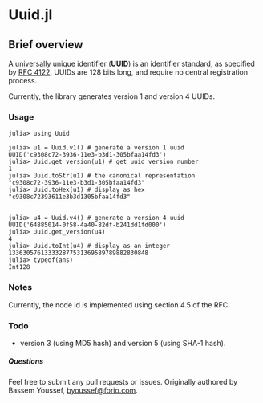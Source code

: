 # Uuid.jl


## Brief overview

A universally unique identifier (**UUID**) is an identifier standard, as specified by [RFC 4122](http://www.ietf.org/rfc/rfc4122.txt). UUIDs are 128 bits long, and require no central registration process.

Currently, the library generates version 1 and version 4 UUIDs.

### Usage


	julia> using Uuid
	
	julia> u1 = Uuid.v1() # generate a version 1 uuid
	UUID('c9308c72-3936-11e3-b3d1-305bfaa14fd3')
	julia> Uuid.get_version(u1) # get uuid version number
	1
	julia> Uuid.toStr(u1) # the canonical representation
	"c9308c72-3936-11e3-b3d1-305bfaa14fd3"
  	julia> Uuid.toHex(u1) # display as hex
	"c9308c72393611e3b3d1305bfaa14fd3"
	
	
	julia> u4 = Uuid.v4() # generate a version 4 uuid
	UUID('64885014-0f58-4a40-82df-b241dd1fd000')
	julia> Uuid.get_version(u4)
	4
	julia> Uuid.toInt(u4) # display as an integer
	133630576133332877531369589789882830848
	julia> typeof(ans)
	Int128
	


### Notes
Currently, the node id is implemented using section 4.5 of the RFC.

### Todo
- version 3 (using MD5 hash) and version 5 (using SHA-1 hash).

##### Questions
Feel free to submit any pull requests or issues. Originally authored by Bassem Youssef, byoussef@forio.com.